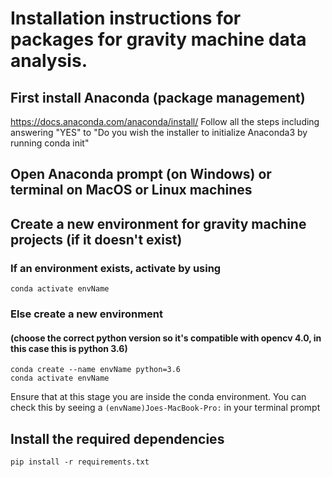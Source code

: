 # Installation instructions for packages for gravity machine data analysis.

## First install Anaconda (package management)

https://docs.anaconda.com/anaconda/install/
Follow all the steps including answering "YES" to "Do you wish the installer to initialize Anaconda3
by running conda init"

## Open Anaconda prompt (on Windows) or terminal on MacOS or Linux machines

## Create a new environment for gravity machine projects (if it doesn't exist)

### If an environment exists, activate by using

	conda activate envName

### Else create a new environment
#### (choose the correct python version so it's compatible with opencv 4.0, in this case this is python 3.6)
	conda create --name envName python=3.6 
	conda activate envName

Ensure that at this stage you are inside the conda environment. You can check this by seeing a `(envName)Joes-MacBook-Pro:` in your terminal prompt

## Install the required dependencies
	pip install -r requirements.txt


